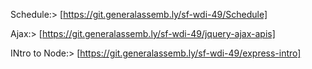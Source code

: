 Schedule:> [https://git.generalassemb.ly/sf-wdi-49/Schedule]

Ajax:> [https://git.generalassemb.ly/sf-wdi-49/jquery-ajax-apis]

INtro to Node:> [https://git.generalassemb.ly/sf-wdi-49/express-intro]